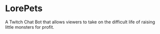 # LorePets
A Twitch Chat Bot that allows viewers to take on the difficult life of raising little monsters for profit.
